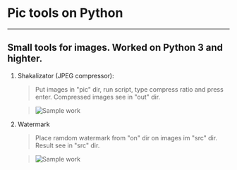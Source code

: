 # Pic tools on Python
---------------------
## Small tools for images. Worked on Python 3 and highter.

1. Shakalizator (JPEG compressor):
    > Put images in "pic" dir, run script, type compress ratio and press enter. Compressed images see in "out" dir.
    
    >![Sample work](http://woa.aiq.ru/temp/Video_2020-07-27_1255.gif)
    
 2. Watermark
    > Place ramdom watermark from "on" dir on images im "src" dir. Result see in "src" dir.
    
    >![Sample work](http://woa.aiq.ru/temp/Video_2020-07-27_125927.gif)

